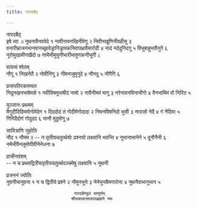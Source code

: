 ```yaml
---
title: नारदबैठ्

---
```

नारदबैठ्  
इषे त्वा ॥ नूथनावैनववेदे १ नावीनावनखिनीवेगू २ निवीनखूणिनीवहीसु ३ वनारीभ्राजनभानवानच्छ्रावेड्रानिड्रावकनिवापभ्रावैमारोदी ४ नादं नदेदुनिदगू ५ विभुबाहूभावैनुगे ६ नूरोमुखामीनखैदो ७ नाभैभीमुयुनीभारीभावुणकनीभूगी ८  
  
वायव्यं श्वेतम्  
नौगू १ निखनेतै २ नोवीनिगू ३ नीमनजुमुनुदे ४ नौनदु ५ नौगैगि ६  
  
प्रजापतिरकामयत  
निदूनखनभाषेमसे १ नवीविषमूभाषीदं नामो २ नावैनीममं मागू ३ नरेनावनविनाभीगो ४ वैनभामिमं वो निरित ५  
  
युञ्जानः प्रथमम्  
मैगुदीदिदिममोगोमेदेग १ दिददोदं तं गोदीमेगोदादा २ निमनविषनिदो भुसी ३ नारासो नेदै ४ गं नैदिमा ५ गिगिदैदोगं गोदुदद ६ भानौ मूदूमोगू ७  
  
सावित्राणि जुहोति  
नौद १ नौमम २ -- न तृतीयचतुर्त्थयोः प्रश्नयो लक्ष्यानि भवन्ति ४ नूभानाभानेने ५ दूनौनैनी ६ नमेभीवैनलूमोवीवीनेनेधना ७  
  
प्राचीनवंशम्  
-- न च प्रथमद्वितीयतृतीयचतुर्त्थपञ्चमेषु लक्ष्यानि ५ नूथनी  
  
प्रजननं ज्योतिः  
नुवनीभानूवना १ न च द्वितीये प्रश्ने २ नौमुनभुने ३ नेनेभुनवैमगारोना ४ नूथनैवाभानूभान ५  
  
                             नारदबैण्मूलं सम्पूर्णम्  
                            श्रीभक्तवत्सलपरब्रह्मणे नमः